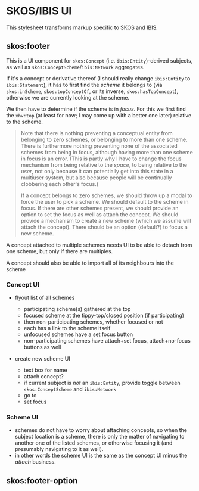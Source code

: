 # SKOS/IBIS UI

This stylesheet transforms markup specific to SKOS and IBIS.

## skos:footer

This is a UI component for `skos:Concept` (i.e. `ibis:Entity`)-derived
subjects, as well as `skos:ConceptScheme`/`ibis:Network` aggregates.

If it's a concept or derivative thereof (I should really change
`ibis:Entity` to `ibis:Statement`), it has to first find the *scheme* it
belongs to (via `skos:inScheme`, `skos:topConceptOf`, or its inverse,
`skos:hasTopConcept`), otherwise we are currently looking at the scheme.

We then have to determine if the scheme is in *focus*. For this we first
find the `xhv:top` (at least for now; I may come up with a better one
later) relative to the scheme.

> Note that there is nothing preventing a conceptual entity from
> belonging to zero schemes, or belonging to more than one scheme. There
> is furthermore nothing preventing none of the associated schemes from
> being in focus, although having more than one scheme in focus is an
> error. (This is partly why I have to change the focus mechanism from
> being relative to the *space*, to being relative to the *user*, not
> only because it can potentially get into this state in a multiuser
> system, but also because people will be continually clobbering each
> other's focus.)
>
> If a concept belongs to zero schemes, we should throw up a modal to
> force the user to pick a scheme. We should default to the scheme in
> focus. If there are other schemes present, we should provide an option
> to set the focus as well as attach the concept. We should provide a
> mechanism to create a new scheme (which we assume will attach the
> concept). There should be an option (default?) to focus a new scheme.

A concept attached to multiple schemes needs UI to be able to detach
from one scheme, but only if there are multiples.

A concept should also be able to import all of its neighbours into the
scheme

### Concept UI

- flyout list of all schemes

  - participating scheme(s) gathered at the top
  - focused scheme at the tippy-top/closed position (if participating)
  - then non-participating schemes, whether focused or not
  - each has a link to the scheme itself
  - unfocused schemes have a set focus button
  - non-participating schemes have attach+set focus, attach+no-focus
    buttons as well

- create new scheme UI

  - text box for name
  - attach concept?
  - if current subject is *not* an `ibis:Entity`, provide toggle between
    `skos:ConceptScheme` and `ibis:Network`
  - go to
  - set focus

### Scheme UI

- schemes do not have to worry about attaching concepts, so when the
  subject location is a scheme, there is only the matter of navigating
  to another one of the listed schemes, or otherwise focusing it (and
  presumably navigating to it as well).
- in other words the scheme UI is the same as the concept UI minus the
  *attach* business.

## skos:footer-option
